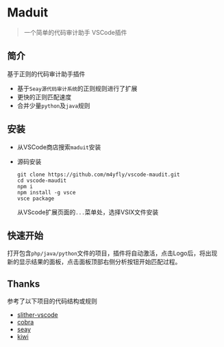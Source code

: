 # Maduit

> 一个简单的代码审计助手 VSCode插件

## 简介

基于正则的代码审计助手插件

* 基于`Seay源代码审计系统`的正则规则进行了扩展
* 更快的正则匹配速度
* 合并少量`python`及`java`规则

## 安装

* 从VSCode商店搜索`maduit`安装

* 源码安装

  ```
  git clone https://github.com/m4yfly/vscode-maudit.git
  cd vscode-maudit
  npm i
  npm install -g vsce
  vsce package
  ```

  从VScode扩展页面的`...`菜单处，选择VSIX文件安装

## 快速开始

打开包含`php/java/python`文件的项目，插件将自动激活，点击Logo后，将出现新的显示结果的面板，点击面板顶部右侧分析按钮开始匹配过程。

## Thanks

参考了以下项目的代码结构或规则

* [slither-vscode](https://github.com/crytic/slither-vscode)
* [cobra](https://github.com/WhaleShark-Team/cobra)
* [seay](http://cnseay.com/)
* [kiwi](https://github.com/alpha1e0/kiwi)

